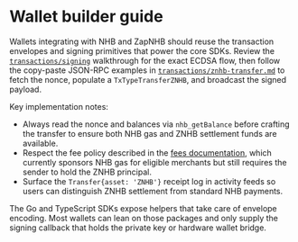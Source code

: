 # Wallet builder guide

Wallets integrating with NHB and ZapNHB should reuse the transaction envelopes
and signing primitives that power the core SDKs. Review the
[`transactions/signing`](../transactions/signing.md) walkthrough for the exact
ECDSA flow, then follow the copy-paste JSON-RPC examples in
[`transactions/znhb-transfer.md`](../transactions/znhb-transfer.md) to fetch the
nonce, populate a `TxTypeTransferZNHB`, and broadcast the signed payload.

Key implementation notes:

- Always read the nonce and balances via `nhb_getBalance` before crafting the
  transfer to ensure both NHB gas and ZNHB settlement funds are available.
- Respect the fee policy described in the [fees documentation](../fees/README.md),
  which currently sponsors NHB gas for eligible merchants but still requires the
  sender to hold the ZNHB principal.
- Surface the `Transfer{asset: 'ZNHB'}` receipt log in activity feeds so users
  can distinguish ZNHB settlement from standard NHB payments.

The Go and TypeScript SDKs expose helpers that take care of envelope encoding.
Most wallets can lean on those packages and only supply the signing callback that
holds the private key or hardware wallet bridge.
